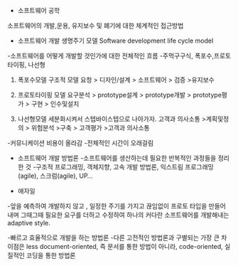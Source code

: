 * 소프트웨어 공학

소프트웨어의 개발,운용, 유지보수 및 폐기에 대한 체계적인 접근방법

* 소프트웨어 개발 생명주기 모델
Software development life cycle model

-소프트웨어를 어떻게 개발할 것인가에 대한 전체적인 흐름
-주먹구구식, 폭포수,프로토타이핑, 나선형


1. 폭포수모델
구조적 모델
요청 > 디자인/설계 > 소프트웨어 > 검증 >유지보수

2. 프로토타이핑 모델
요구분석 > prototype설계 > prototype개발 > prototype평가 > 구현 > 인수및설치

3. 나선형모델
세분화시켜서 스텝바이스텝으로 나아가자.
고객과 의사소통 >계획및정의 > 위험분석 >구축 > 고객평가 >고객과 의사소통

-커뮤니케이션 비용이 올라감
-전체적인 시간이 오래걸림

* 소프트웨어 개발 방법론
-소프트웨어를 생산하는데 필요한 반복적인 과정들을 정리한 것
-구조적 프로그래밍, 객체지향, 고속 개발 방법론, 익스트림 프로그래밍(agile), 스크럼(agile), UP…

* 애자일

-앞을 예측하여 개발하지 않고 , 일정한 주기를 가지고 끊임없이 프로토 타입을 만들어내며 그때그때 필요한 요구를 더하고 수정하여 하나의 커다란 소프트웨어를 개발해내는 adaptive style.

-빠르고 효율적으로 개발을 하는 방법론
-다른 고전적인 방법론과 구별되는 가장 큰 차이점은 less document-oriented, 즉 문서를 통한 방법이 아니라, code-oriented, 실질적인 코딩을 통한 방법론
